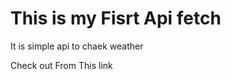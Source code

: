 <h1>This is my Fisrt Api fetch </h1>

<P>It is simple api to chaek weather</P>
<p>Check out From This link <a href""></a></p>
